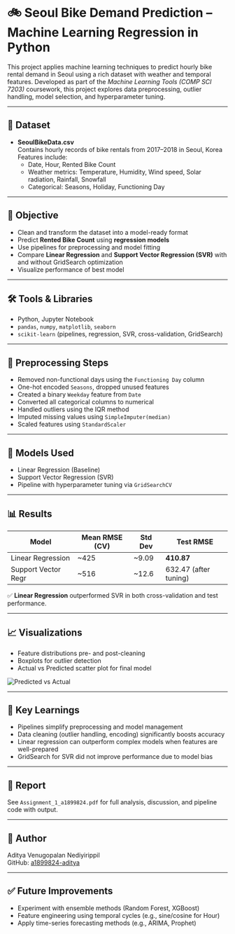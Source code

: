 # 🚲 Seoul Bike Demand Prediction – Machine Learning Regression in Python

This project applies machine learning techniques to predict hourly bike rental demand in Seoul using a rich dataset with weather and temporal features. Developed as part of the *Machine Learning Tools (COMP SCI 7203)* coursework, this project explores data preprocessing, outlier handling, model selection, and hyperparameter tuning.

---

## 📁 Dataset

- **SeoulBikeData.csv**  
  Contains hourly records of bike rentals from 2017–2018 in Seoul, Korea  
  Features include:
  - Date, Hour, Rented Bike Count
  - Weather metrics: Temperature, Humidity, Wind speed, Solar radiation, Rainfall, Snowfall
  - Categorical: Seasons, Holiday, Functioning Day

---

## 🎯 Objective

- Clean and transform the dataset into a model-ready format  
- Predict **Rented Bike Count** using **regression models**  
- Use pipelines for preprocessing and model fitting  
- Compare **Linear Regression** and **Support Vector Regression (SVR)** with and without GridSearch optimization  
- Visualize performance of best model

---

## 🛠 Tools & Libraries

- Python, Jupyter Notebook  
- `pandas`, `numpy`, `matplotlib`, `seaborn`  
- `scikit-learn` (pipelines, regression, SVR, cross-validation, GridSearch)

---

## 🔄 Preprocessing Steps

- Removed non-functional days using the `Functioning Day` column  
- One-hot encoded `Seasons`, dropped unused features  
- Created a binary `Weekday` feature from `Date`  
- Converted all categorical columns to numerical  
- Handled outliers using the IQR method  
- Imputed missing values using `SimpleImputer(median)`  
- Scaled features using `StandardScaler`

---

## 🤖 Models Used

- Linear Regression (Baseline)
- Support Vector Regression (SVR)
- Pipeline with hyperparameter tuning via `GridSearchCV`

---

## 📊 Results

| Model               | Mean RMSE (CV) | Std Dev | Test RMSE |
|---------------------|----------------|----------|------------|
| Linear Regression   | ~425           | ~9.09    | **410.87** |
| Support Vector Regr | ~516           | ~12.6    | 632.47 (after tuning) |

✅ **Linear Regression** outperformed SVR in both cross-validation and test performance.

---

## 📈 Visualizations

- Feature distributions pre- and post-cleaning  
- Boxplots for outlier detection  
- Actual vs Predicted scatter plot for final model

![Predicted vs Actual](plot.png)

---

## 🧠 Key Learnings

- Pipelines simplify preprocessing and model management  
- Data cleaning (outlier handling, encoding) significantly boosts accuracy  
- Linear regression can outperform complex models when features are well-prepared  
- GridSearch for SVR did not improve performance due to model bias

---

## 📄 Report

See `Assignment_1_a1899824.pdf` for full analysis, discussion, and pipeline code with output.

---

## 👤 Author

Aditya Venugopalan Nediyirippil  
GitHub: [a1899824-aditya](https://github.com/a1899824-aditya)

---

## ✅ Future Improvements

- Experiment with ensemble methods (Random Forest, XGBoost)  
- Feature engineering using temporal cycles (e.g., sine/cosine for Hour)
- Apply time-series forecasting methods (e.g., ARIMA, Prophet)


